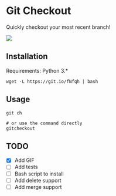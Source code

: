 # Git Checkout
Quickly checkout your most recent branch!

<a href="https://asciinema.org/a/ByGs7AeXHOlUMIKMjHmM7N9k5" target="_blank"><img src="https://asciinema.org/a/ByGs7AeXHOlUMIKMjHmM7N9k5.png" /></a>

## Installation
Requirements: Python 3.*
```
wget -L https://git.io/fNfqh | bash
```

## Usage
```
git ch

# or use the command directly
gitcheckout
```

## TODO
- [x] Add GIF
- [ ] Add tests
- [ ] Bash script to install
- [ ] Add delete support
- [ ] Add merge support
